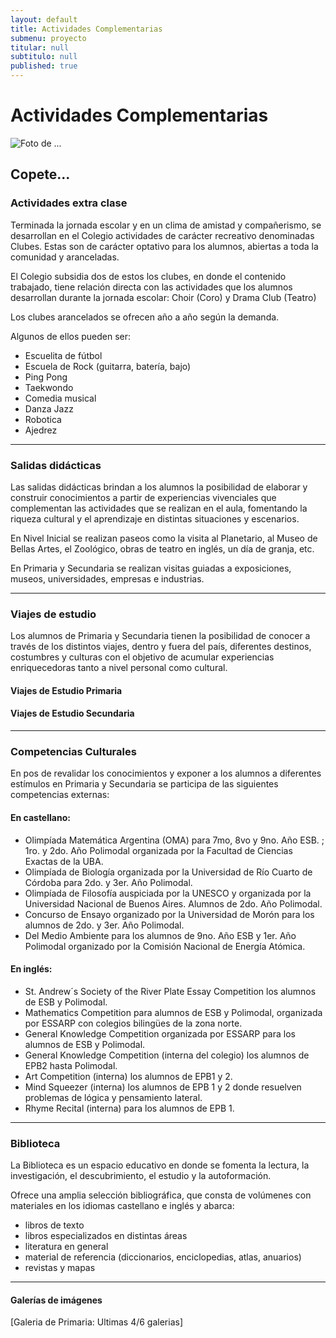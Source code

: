 ```yaml
---
layout: default
title: Actividades Complementarias
submenu: proyecto
titular: null
subtitulo: null
published: true
---
```


# Actividades Complementarias

![Foto de ...](http://placeimg.com/720/200/nature)

## Copete...

### Actividades extra clase

Terminada la jornada escolar y en un clima de amistad  y compañerismo, se desarrollan en el Colegio actividades de carácter recreativo denominadas Clubes. Estas son de carácter optativo para los alumnos, abiertas a toda la comunidad y aranceladas. 

El Colegio subsidia dos de estos los clubes, en donde el contenido trabajado, tiene relación directa con las actividades que los alumnos desarrollan durante la jornada escolar: Choir (Coro) y Drama Club (Teatro)

Los clubes arancelados se ofrecen año a año según la demanda. 

Algunos de ellos pueden ser: 

- Escuelita de fútbol
- Escuela de Rock (guitarra, batería, bajo)
- Ping Pong
- Taekwondo
- Comedia musical
- Danza Jazz
- Robotica
- Ajedrez


---

### Salidas didácticas

Las salidas didácticas brindan a los alumnos la posibilidad de elaborar y construir conocimientos a partir de experiencias vivenciales que complementan las actividades que se realizan en el aula, fomentando la riqueza cultural y el aprendizaje en distintas situaciones y  escenarios. 

En Nivel Inicial se realizan paseos como la visita al Planetario, al Museo de Bellas Artes, el Zoológico, obras de teatro en inglés, un día de granja, etc. 

En Primaria y Secundaria se realizan  visitas guiadas a exposiciones, museos, universidades, empresas e industrias.


---

### Viajes de estudio

Los alumnos de Primaria y Secundaria tienen la posibilidad de conocer a través de los distintos viajes, dentro y fuera del país, diferentes destinos, costumbres y culturas con el objetivo de acumular experiencias enriquecedoras tanto a nivel personal como cultural.

#### Viajes de Estudio Primaria

#### Viajes de Estudio Secundaria


---

### Competencias Culturales

En pos de revalidar los conocimientos y exponer a los alumnos a diferentes estímulos en Primaria y Secundaria se participa de las siguientes competencias externas: 

#### En castellano:

- Olimpíada Matemática Argentina (OMA) para 7mo, 8vo y 9no. Año ESB. ; 1ro. y 2do. Año Polimodal organizada por la Facultad de Ciencias Exactas de la UBA. 
- Olimpíada de Biología organizada por la Universidad de Río Cuarto de Córdoba para 2do. y 3er. Año Polimodal. 
- Olimpíada de Filosofía auspiciada por la UNESCO y organizada por la Universidad Nacional de Buenos Aires. Alumnos de 2do. Año Polimodal. 
- Concurso de Ensayo organizado por la Universidad de Morón para los alumnos de 2do. y 3er. Año Polimodal.  
- Del Medio Ambiente para los alumnos de 9no. Año ESB y 1er. Año Polimodal organizado por la Comisión Nacional de Energía Atómica. 

#### En inglés:

- St. Andrew´s Society of the River Plate Essay Competition los alumnos de ESB y Polimodal. 
- Mathematics Competition para alumnos de ESB y Polimodal, organizada por ESSARP con colegios bilingües de la zona norte. 
- General Knowledge Competition organizada por ESSARP para los alumnos de ESB y Polimodal.
- General Knowledge Competition (interna del colegio) los alumnos de EPB2 hasta Polimodal.
- Art Competition (interna) los alumnos de EPB1 y 2.
- Mind Squeezer (interna) los alumnos de EPB 1 y 2 donde resuelven problemas de lógica y pensamiento lateral. 
- Rhyme Recital (interna) para los alumnos de EPB 1.


---

### Biblioteca

La Biblioteca es un espacio educativo en donde se fomenta la lectura, la investigación, el descubrimiento, el estudio y la autoformación.

Ofrece una amplia selección bibliográfica, que consta de volúmenes con materiales en los idiomas castellano e inglés y abarca:

-	libros de texto
-	libros especializados en distintas áreas
-	literatura en general
-	material de referencia (diccionarios, enciclopedias, atlas, anuarios)
-	revistas y mapas



---

#### Galerías de imágenes 

[Galeria de Primaria: Ultimas 4/6 galerias]